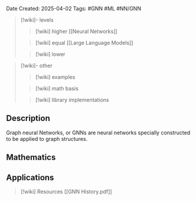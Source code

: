 Date Created: 2025-04-02
Tags: #GNN #ML #NN/GNN

>[!wiki]- levels
>>[!wiki] higher
>>[[Neural Networks]]
>
>>[!wiki] equal
>>[[Large Language Models]]
>
>>[!wiki] lower

>[!wiki]- other
>>[!wiki] examples
>
>>[!wiki] math basis
>
>>[!wiki] library implementations

## Description

Graph neural Networks, or GNNs are neural  networks specially constructed to be applied to graph structures. 

## Mathematics


## Applications




>[!wiki] Resources
>[[GNN History.pdf]]
>

